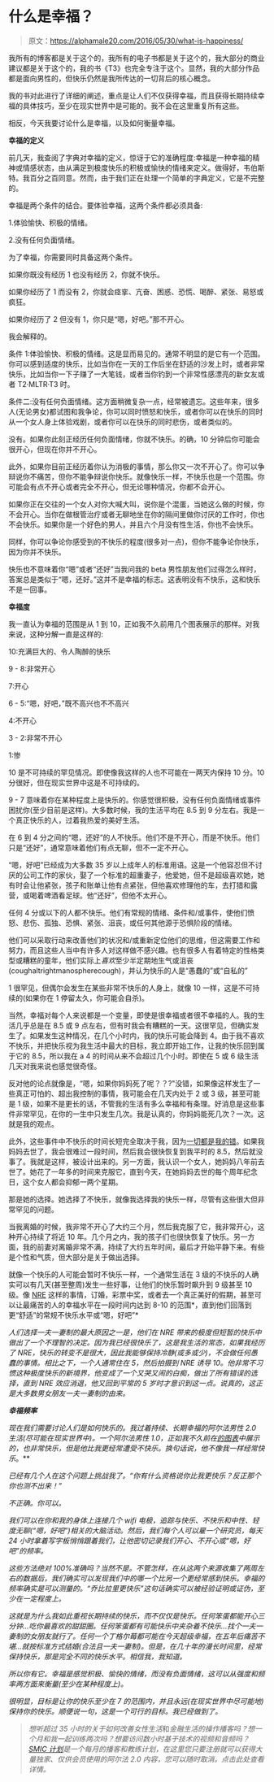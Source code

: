 # 什么是幸福？

> 原文：<https://alphamale20.com/2016/05/30/what-is-happiness/>

我所有的博客都是关于这个的，我所有的电子书都是关于这个的，我大部分的商业建议都是关于这个的，我的书《T3》也完全专注于这个。显然，我的大部分作品都是面向男性的，但快乐仍然是我所传达的一切背后的核心概念。

我的书对此进行了详细的阐述，重点是让人们不仅获得幸福，而且获得长期持续幸福的具体技巧，至少在现实世界中是可能的。我不会在这里重复所有这些。

相反，今天我要讨论什么是幸福，以及如何衡量幸福。

**幸福的定义**

前几天，我查阅了字典对幸福的定义，惊讶于它的准确程度:幸福是一种幸福的精神或情感状态，由从满足到极度快乐的积极或愉快的情绪来定义。做得好，韦伯斯特。我百分之百同意。然而，由于我们正在处理一个简单的字典定义，它是不完整的。

幸福是两个条件的结合。要体验幸福，这两个条件都必须具备:

1.体验愉快、积极的情绪。

2.没有任何负面情绪。

为了幸福，你需要同时具备这两个条件。

如果你既没有经历 1 也没有经历 2，你就不快乐。

如果你经历了 1 而没有 2，你就会痉挛、亢奋、困惑、恐慌、喝醉、紧张、易怒或疯狂。

如果你经历了 2 但没有 1，你只是“嗯，好吧。”那不开心。

我会解释的。

条件 1:体验愉快、积极的情绪。这是显而易见的。通常不明显的是它有一个范围。你可以感到适度的快乐，比如当你在一天的工作后坐在舒适的沙发上时，或者非常快乐，比如当你一下子赚了一大笔钱，或者当你钓到一个非常性感漂亮的新女友或者 T2·MLTR·T3 时。

条件二:没有任何负面情绪。这方面稍微复杂一点，经常被遗忘。这些年来，很多人(无论男女)都试图和我争论，你可以同时愤怒和快乐，或者你可以在快乐的同时从一个女人身上体验戏剧，或者你可以在快乐的同时悲伤，或者类似的。

没有。如果你此刻正经历任何负面情绪，你就不快乐。的确，10 分钟后你可能会很开心，但现在你并不开心。

此外，如果你目前正经历着你认为消极的事情，那么你又一次不开心了。你可以争辩说你不痛苦，但你不能争辩说你快乐。就像快乐一样，不快乐也是一个范围。你可能会有点不开心或者完全不开心，但无论哪种情况，你都不会开心。

如果你正在交往的一个女人对你大喊大叫，说你是个混蛋，当她这么做的时候，你不会开心。当你在做根管治疗或者无聊地坐在你的隔间里做你讨厌的工作时，你也不会快乐。如果你是一个好色的男人，并且六个月没有性生活，你也不会快乐。

同样，你可以争论你感受到的不快乐的程度(很多对一点)，但你不能争论你快乐，因为你并不快乐。

快乐也不意味着你“嗯”或者“还好”当我问我的 beta 男性朋友他们过得怎么样时，答案总是类似于“嗯，还好。”这并不是幸福的标志。这表明没有不快乐，这和快乐不是一回事。

**幸福度**

我一直认为幸福的范围是从 1 到 10，正如我不久前用几个图表展示的那样。对我来说，这种分解一直是这样的:

10:充满巨大的、令人陶醉的快乐

9 - 8:非常开心

7:开心

6 - 5:“嗯，好吧，”既不高兴也不不高兴

4:不开心

3 - 2:非常不开心

1:惨

10 是不可持续的罕见情况。即使像我这样的人也不可能在一两天内保持 10 分。10 分很好，但在现实世界中这是不可持续的。

9 - 7 意味着你在某种程度上是快乐的。你感觉很积极，没有任何负面情绪或事件困扰你(至少目前是这样)。大多数时候，我的生活平均在 8.5 到 9 分左右。我是一个真正快乐的人，过着我热爱的美好生活。

在 6 到 4 分之间的“嗯，还好”的人不快乐。他们不是不开心，而是不快乐。他们只是“还好”，通常意味着他们有点无聊，但不一定不开心。

“嗯，好吧”已经成为大多数 35 岁以上成年人的标准用语。这是一个他容忍但不讨厌的公司工作的家伙，娶了一个标准的超重妻子，他爱她，但不是超级喜欢她，她有时会让他紧张，孩子和账单让他有点紧张，但他喜欢修理他的车，去打猎和露营，或喝着啤酒看足球。他“还好”，但他不太开心。

任何 4 分或以下的人都不快乐。他们有常规的情绪、条件和/或事件，使他们愤怒、悲伤、孤独、恐惧、紧张、沮丧，或任何其他源于恐惧阶段的情绪。

他们可以采取行动来改善他们的状况和/或重新定位他们的思维，但这需要工作和努力，而且这些人当中有许多人对这样做不感兴趣。也有很多人有着特定的性格类型或糟糕的童年，他们实际上*喜欢*至少半定期地生气或沮丧(coughaltrightmanospherecough)，并认为快乐的人是“愚蠢的”或“自私的”

1 很罕见，但偶尔会发生在某些非常不快乐的人身上，就像 10 一样，这是不可持续的(如果你在 1 停留太久，你可能会自杀)。

当然，幸福对每个人来说都是一个变量，即使是很幸福或者很不幸福的人。我的生活几乎总是在 8.5 或 9 点左右，但有时我会有糟糕的一天。这很罕见，但确实发生了。如果发生这种情况，在几个小时内，我的快乐可能会降到 4。由于我不喜欢不快乐，并把快乐视为我生活中最大的目标，我立即开始工作，让我的快乐回到属于它的 8.5，所以我在 a 4 的时间从来不会超过几个小时。即使在 5 或 6 级生活几天对我来说也感觉很奇怪。

反对他的论点就像是，“嗯，如果你妈妈死了呢？？?"没错，如果像这样发生了一些真正可怕的、超出我控制的事情，我可能会在几天内处于 2 或 3 级，甚至可能是 1 级，如果不是更长的话，不管我的生活有多么幸福和有条理。好消息是这些事件非常罕见，在你的一生中只发生几次。我是认真的，你妈妈能死几次？一次。这就是我的观点。

此外，这些事件中不快乐的时间长短完全取决于我，因为[一切都是我的错](https://blackdragonblog.com/2015/01/04/everything-life-fault/)。如果我妈妈去世了，我会很难过一段时间，然后我会很快恢复到我平时的 8.5，然后就没事了。我就是这样，被设计出来的。另一方面，我认识一个女人，她妈妈八年前去世了。她花了一年多的时间来克服它，直到今天，在她妈妈去世的每个周年纪念日，这个女人都会抑郁一两个星期。

那是她的选择。她选择了不快乐，就像我选择我的快乐一样，尽管有这些很大但非常罕见的问题。

当我离婚的时候，我非常不开心了大约三个月，然后我克服了它，我非常开心，这种开心持续了将近 10 年。几个月之内，我的孩子们也很快恢复了快乐。另一方面，我的前妻对离婚非常不满，持续了大约五年时间，最后才开始平静下来。有些是个性和气质，但大部分是关于做出选择。

就像一个快乐的人可能会暂时不快乐一样，一个通常生活在 3 级的不快乐的人确实可以有几天(甚至整周)发生一些好事，让他们的快乐暂时飙升到 9 级甚至 10 级。像 [NRE](https://blackdragonblog.com/glossary/#NRE) 这样的事情，订婚，彩票中奖，或者去一个真正美好的假期，甚至可以让最痛苦的人的幸福水平在一段时间内达到 8-10 的范围*，直到他们回落到更“舒适”的常规不快乐水平或“嗯，好吧”*

*人们选择一夫一妻制的最大原因之一是，他们在 NRE 带来的极度但短暂的快乐中做出了一个不理智的决定。因为我已经很快乐了，这是我生活的常态，如果我经历了 NRE，快乐的转变不是很大，因此我能够保持冷静(或多或少)，不会做任何愚蠢的事情。相比之下，一个人通常住在 5，然后拍摄到 NRE 诱导 10。他非常不习惯这种极度快乐的新境界，他变成了一个又哭又闹的白痴，做出了所有错误的选择，直到 NRE 效应消退，他又回到平常的 5 岁时才意识到这一点。说真的，这正是大多数男女朋友一夫一妻制的由来。*

***幸福频率***

*现在我们需要讨论人们是如何快乐的。我过着持续、长期幸福的阿尔法男性 2.0 生活(尽可能在现实世界中)。一个阿尔法男性 1.0，正如我不久前在[的图表](https://blackdragonblog.com/2016/02/15/how-happiness-works-over-time/)中展示的，也非常快乐，但是他比我更经常遭受不快乐。换句话说，他不像我一样经常快乐*。**

*已经有几个人在这个问题上挑战我了。“你有什么资格说你比我更快乐？反正那个你也测不出来！”*

*不正确。你可以。*

*我们可以在你和我的身体上连接几个 wifi 电极，追踪与快乐、不快乐和中性、轻度无聊(“嗯，好吧”)相关的大脑活动。然后，我们每个人可以雇一个研究员，每天 24 小时拿着写字板悄悄跟着我们，让他密切记录我们开心、不开心或“嗯，好吧”的频率。*

*这些方法绝对 100%准确吗？当然不是。不管怎样，在从这两个来源收集了两周左右的数据后，我们确实可以发现我们中的哪一个比另一个更经常感到快乐。幸福的频率确实是可以测量的。“乔比拉里更快乐”这句话确实可以被经验证明或证伪，至少在一定程度上。*

*这就是为什么我如此重视长期持续的快乐，而不仅仅是快乐。任何笨蛋都能开心三分钟...吃你最喜欢的甜甜圈。任何笨蛋都有可能快乐中夹杂着不快乐...找个一夫一妻制的女朋友就行了。任何一个丁格尔莓都可能在今天超级幸福，在五年后痛苦不堪...就按标准方式结婚(合法且一夫一妻制)。但是，在几十年的漫长时间里，经常保持快乐，那是完全不同的快乐水平。相信我，我知道。*

*所以你有它。幸福是感觉积极、愉快的情绪，而没有负面情绪，这可以从强度和频率两方面来衡量(至少在某种程度上)。*

*很明显，目标是让你的快乐至少在 7 的范围内，并且永远(在现实世界中尽可能地)保持你的快乐。顺便说一句，这是一个可行的目标。我已经做到了。*

> *想听超过 35 小时的关于如何改善女性生活*和*金融生活的操作播客吗？想一个月和我一起训练两次吗？想要访问数小时基于技术的视频和音频吗？ [SMIC 计划](https://alphamale20.kartra.com/page/vIL17)是一个每月的播客和教练计划，在这里您只要注册就可以获得大量独家、仅供会员使用的阿尔法 2.0 内容，您可以随时取消。点击此处查看详情。*
